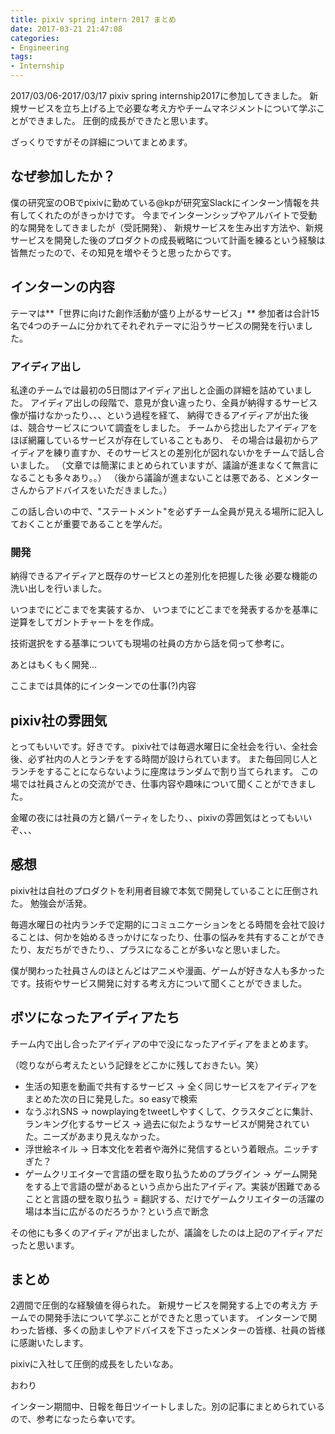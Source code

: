 ```yaml
---
title: pixiv spring intern 2017 まとめ
date: 2017-03-21 21:47:08
categories:
- Engineering
tags:
- Internship
---
```



2017/03/06-2017/03/17 pixiv spring internship2017に参加してきました。
新規サービスを立ち上げる上で必要な考え方やチームマネジメントについて学ぶことができました。
圧倒的成長ができたと思います。

ざっくりですがその詳細についてまとめます。

なぜ参加したか？
--------
僕の研究室のOBでpixivに勤めている@kpが研究室Slackにインターン情報を共有してくれたのがきっかけです。
今までインターンシップやアルバイトで受動的な開発をしてきましたが（受託開発）、
新規サービスを生み出す方法や、新規サービスを開発した後のプロダクトの成長戦略について計画を練るという経験は皆無だったので、その知見を増やそうと思ったからです。

インターンの内容
--------
テーマは**「世界に向けた創作活動が盛り上がるサービス」**
参加者は合計15名で4つのチームに分かれてそれぞれテーマに沿うサービスの開発を行いました。

### アイディア出し
私達のチームでは最初の5日間はアイディア出しと企画の詳細を詰めていました。
アイディア出しの段階で、意見が食い違ったり、全員が納得するサービス像が描けなかったり、、、という過程を経て、
納得できるアイディアが出た後は、競合サービスについて調査をしました。
チームから捻出したアイディアをほぼ網羅しているサービスが存在していることもあり、
その場合は最初からアイディアを練り直すか、そのサービスとの差別化が図れないかをチームで話し合いました。
（文章では簡潔にまとめられていますが、議論が進まなくて無言になることも多々あり。。）
（後から議論が進まないことは悪である、とメンターさんからアドバイスをいただきました。）

この話し合いの中で、"ステートメント"を必ずチーム全員が見える場所に記入しておくことが重要であることを学んだ。

### 開発
納得できるアイディアと既存のサービスとの差別化を把握した後
必要な機能の洗い出しを行いました。

いつまでにどこまでを実装するか、
いつまでにどこまでを発表するかを基準に逆算をしてガントチャートをを作成。

技術選択をする基準についても現場の社員の方から話を伺って参考に。

あとはもくもく開発…

ここまでは具体的にインターンでの仕事(?)内容

pixiv社の雰囲気
----------
とってもいいです。好きです。
pixiv社では毎週水曜日に全社会を行い、全社会後、必ず社内の人とランチをする時間が設けられています。
また毎回同じ人とランチをすることにならないように座席はランダムで割り当てられます。
この場では社員さんとの交流ができ、仕事内容や趣味について聞くことができました。

金曜の夜には社員の方と鍋パーティをしたり、、pixivの雰囲気はとってもいいぞ、、、

感想
--
pixiv社は自社のプロダクトを利用者目線で本気で開発していることに圧倒された。
勉強会が活発。

毎週水曜日の社内ランチで定期的にコミュニケーションをとる時間を会社で設けることは、何かを始めるきっかけになったり、仕事の悩みを共有することができたり、友だちができたり、、プラスになることが多いなと思いました。

僕が関わった社員さんのほとんどはアニメや漫画、ゲームが好きな人も多かったです。技術やサービス開発に対する考え方について聞くことができました。

ボツになったアイディアたち
-------------
チーム内で出し合ったアイディアの中で没になったアイディアをまとめます。

（唸りながら考えたという記録をどこかに残しておきたい。笑）

* 生活の知恵を動画で共有するサービス
    → 全く同じサービスをアイディアをまとめた次の日に発見した。so easyで検索
* なうぷれSNS
    → nowplayingをtweetしやすくして、クラスタごとに集計、ランキング化するサービス
    → 過去に似たようなサービスが開発されていた。ニーズがあまり見えなかった。
* 浮世絵ネイル
    → 日本文化を若者や海外に発信するという着眼点。ニッチすぎた？
* ゲームクリエイターで言語の壁を取り払うためのプラグイン
    → ゲーム開発をする上で言語の壁があるという点から出たアイディア。実装が困難であることと言語の壁を取り払う = 翻訳する、だけでゲームクリエイターの活躍の場は本当に広がるのだろうか？という点で断念

その他にも多くのアイディアが出ましたが、議論をしたのは上記のアイディアだったと思います。

まとめ
---
2週間で圧倒的な経験値を得られた。
新規サービスを開発する上での考え方
チームでの開発手法について学ぶことができたと思っています。
インターンで関わった皆様、多くの励ましやアドバイスを下さったメンターの皆様、社員の皆様に感謝いたします。

pixivに入社して圧倒的成長をしたいなあ。

おわり

インターン期間中、日報を毎日ツイートしました。別の記事にまとめられているので、参考になったら幸いです。